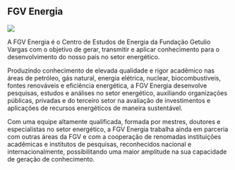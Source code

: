 ## FGV Energia

<a href="https://fgvenergia.fgv.br/"><img src="https://img.shields.io/badge/site-FGV%20ENERGIA-blue"/></a>

A FGV Energia é o Centro de Estudos de Energia da Fundação Getulio Vargas com o objetivo de gerar, transmitir e aplicar conhecimento para o desenvolvimento do nosso país no setor energético.

Produzindo conhecimento de elevada qualidade e rigor acadêmico nas áreas de petróleo, gás natural, energia elétrica, nuclear, biocombustíveis, fontes renováveis e eficiência energética, a FGV Energia desenvolve pesquisas, estudos e análises no setor energético, auxiliando organizações públicas, privadas e do terceiro setor na avaliação de investimentos e aplicações de recursos energéticos de maneira sustentável.

Com uma equipe altamente qualificada, formada por mestres, doutores e especialistas no setor energético, a FGV Energia trabalha ainda em parceria com outras áreas da FGV e com a cooperação de renomadas instituições acadêmicas e institutos de pesquisas, reconhecidos nacional e internacionalmente, possibilitando uma maior amplitude na sua capacidade de geração de conhecimento.
